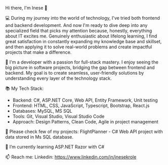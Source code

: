 Hi there, I'm Inese 👋

💻 During my journey into the world of technology, I've tried both frontend and backend development. And now I'm ready to dive deep into any specialized field that picks my attention because, honestly, everything about IT excites me.
Genuinely enthusiastic about lifelong learning, I find great satisfaction in constantly expanding my knowledge base and skillset, and then applying it to solve real-world problems and create impactful projects that make a difference.

🌟 I'm a developer with a passion for full-stack mastery. I enjoy seeing the big picture in software projects, bridging the gap between frontend and backend. My goal is to create seamless, user-friendly solutions by understanding every layer of the technology stack.

📚 My Tech Stack:
- Backend: C#, ASP.NET Core, Web API, Entity Framework, Unit testing
- Frontend: HTML, CSS, JavaScript, Typescript, Bootstrap, React.js
- Databases: MySQL, MS SQL
- Tools: Git, Visual Studio, Visual Studio Code
- Approach: Design Patterns, Clean Code, Agile in project management

🧠 Please check few of my projects:
FlightPlanner - C# Web API project with data stored in Ms SQL database.

🌱 I’m currently learning ASP.NET Razor with C#

📫 Reach me: 
Linkedin: https://www.linkedin.com/in/inesekrole



